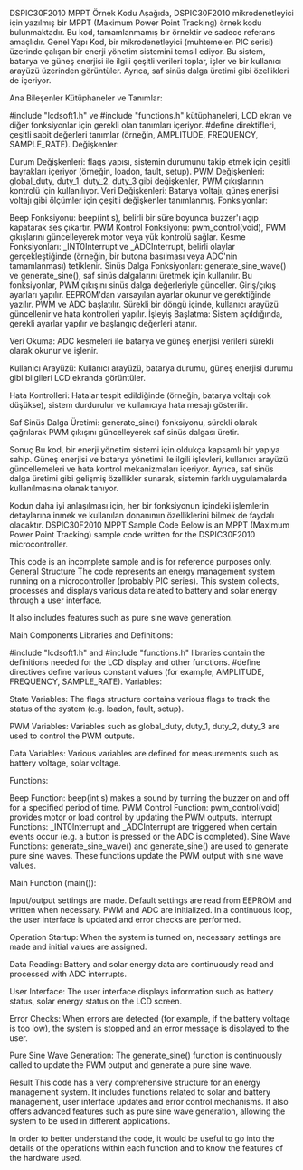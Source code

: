 DSPIC30F2010 MPPT Örnek Kodu
Aşağıda, DSPIC30F2010 mikrodenetleyici için yazılmış bir MPPT (Maximum Power Point Tracking) örnek kodu bulunmaktadır.
Bu kod, tamamlanmamış bir örnektir ve sadece referans amaçlıdır.
Genel Yapı
Kod, bir mikrodenetleyici (muhtemelen PIC serisi) üzerinde çalışan bir enerji yönetim sistemini temsil ediyor. Bu sistem, 
batarya ve güneş enerjisi ile ilgili çeşitli verileri toplar, işler ve bir kullanıcı arayüzü üzerinden görüntüler. 
Ayrıca, saf sinüs dalga üretimi gibi özellikleri de içeriyor.

Ana Bileşenler
Kütüphaneler ve Tanımlar:

#include "lcdsoft1.h" ve #include "functions.h" kütüphaneleri, LCD ekran ve diğer fonksiyonlar için gerekli olan tanımları içeriyor.
#define direktifleri, çeşitli sabit değerleri tanımlar (örneğin, AMPLITUDE, FREQUENCY, SAMPLE_RATE).
Değişkenler:

Durum Değişkenleri: flags yapısı, sistemin durumunu takip etmek için çeşitli bayrakları içeriyor (örneğin, loadon, fault, setup).
PWM Değişkenleri: global_duty, duty_1, duty_2, duty_3 gibi değişkenler, PWM çıkışlarının kontrolü için kullanılıyor.
Veri Değişkenleri: Batarya voltajı, güneş enerjisi voltajı gibi ölçümler için çeşitli değişkenler tanımlanmış.
Fonksiyonlar:

Beep Fonksiyonu: beep(int s), belirli bir süre boyunca buzzer'ı açıp kapatarak ses çıkartır.
PWM Kontrol Fonksiyonu: pwm_control(void), PWM çıkışlarını güncelleyerek motor veya yük kontrolü sağlar.
Kesme Fonksiyonları: _INT0Interrupt ve _ADCInterrupt, belirli olaylar gerçekleştiğinde (örneğin, bir butona basılması veya ADC'nin 
tamamlanması) tetiklenir.
Sinüs Dalga Fonksiyonları: generate_sine_wave() ve generate_sine(), saf sinüs dalgalarını üretmek için kullanılır. 
Bu fonksiyonlar, PWM çıkışını sinüs dalga değerleriyle günceller.
Giriş/çıkış ayarları yapılır.
EEPROM'dan varsayılan ayarlar okunur ve gerektiğinde yazılır.
PWM ve ADC başlatılır.
Sürekli bir döngü içinde, kullanıcı arayüzü güncellenir ve hata kontrolleri yapılır.
İşleyiş
Başlatma: Sistem açıldığında, gerekli ayarlar yapılır ve başlangıç değerleri atanır.

Veri Okuma: ADC kesmeleri ile batarya ve güneş enerjisi verileri sürekli olarak okunur ve işlenir.

Kullanıcı Arayüzü: Kullanıcı arayüzü, batarya durumu, güneş enerjisi durumu gibi bilgileri LCD ekranda görüntüler.

Hata Kontrolleri: Hatalar tespit edildiğinde (örneğin, batarya voltajı çok düşükse), sistem durdurulur 
ve kullanıcıya hata mesajı gösterilir.

Saf Sinüs Dalga Üretimi: generate_sine() fonksiyonu, sürekli olarak çağrılarak PWM çıkışını 
güncelleyerek saf sinüs dalgası üretir.

Sonuç
Bu kod, bir enerji yönetim sistemi için oldukça kapsamlı bir yapıya sahip. Güneş enerjisi ve batarya 
yönetimi ile ilgili işlevleri, kullanıcı arayüzü güncellemeleri ve hata kontrol mekanizmaları içeriyor. 
Ayrıca, saf sinüs dalga üretimi gibi gelişmiş özellikler sunarak, sistemin farklı uygulamalarda kullanılmasına olanak tanıyor.

Kodun daha iyi anlaşılması için, her bir fonksiyonun içindeki işlemlerin detaylarına inmek ve kullanılan donanımın 
özelliklerini bilmek de faydalı olacaktır.
DSPIC30F2010 MPPT Sample Code
Below is an MPPT (Maximum Power Point Tracking) sample code written for the DSPIC30F2010 microcontroller.

This code is an incomplete sample and is for reference purposes only.
General Structure
The code represents an energy management system running on a microcontroller (probably PIC series). This system collects, processes and displays various data related to battery and solar energy through a user interface.

It also includes features such as pure sine wave generation.

Main Components
Libraries and Definitions:

#include "lcdsoft1.h" and #include "functions.h" libraries contain the definitions needed for the LCD display and other functions.
#define directives define various constant values ​​(for example, AMPLITUDE, FREQUENCY, SAMPLE_RATE).
Variables:

State Variables: The flags structure contains various flags to track the status of the system (e.g. loadon, fault, setup).

PWM Variables: Variables such as global_duty, duty_1, duty_2, duty_3 are used to control the PWM outputs.

Data Variables: Various variables are defined for measurements such as battery voltage, solar voltage.

Functions:

Beep Function: beep(int s) makes a sound by turning the buzzer on and off for a specified period of time.
PWM Control Function: pwm_control(void) provides motor or load control by updating the PWM outputs.
Interrupt Functions: _INT0Interrupt and _ADCInterrupt are triggered when certain events occur (e.g. a button is pressed or the ADC is completed).
Sine Wave Functions: generate_sine_wave() and generate_sine() are used to generate pure sine waves.
These functions update the PWM output with sine wave values.

Main Function (main()):

Input/output settings are made.
Default settings are read from EEPROM and written when necessary.
PWM and ADC are initialized.
In a continuous loop, the user interface is updated and error checks are performed.

Operation
Startup: When the system is turned on, necessary settings are made and initial values ​​are assigned.

Data Reading: Battery and solar energy data are continuously read and processed with ADC interrupts.

User Interface: The user interface displays information such as battery status, solar energy status on the LCD screen.

Error Checks: When errors are detected (for example, if the battery voltage is too low), the system is stopped
and an error message is displayed to the user.

Pure Sine Wave Generation: The generate_sine() function is continuously called to update the PWM output and generate a pure sine wave.

Result
This code has a very comprehensive structure for an energy management system. It includes functions related to solar and battery management, 
user interface updates and error control mechanisms.
It also offers advanced features such as pure sine wave generation, allowing the system to be used in different applications.

In order to better understand the code, it would be useful to go into the details of the operations within each function 
and to know the features of the hardware used.
